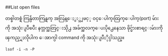 ##List open files

တစ္ခါတစ္ရံ ကြန္ပ်ဴတာကြန္ရက္ အလြန္ေႏွး္သျဖင့္ ဝင္ေပါက္၊ထြက္ေပါက္(port) မ်ားကို အသုံးျပဳၿပီး နက္ဘက္အတြင္းသို႕ အခ်က္အလက္ေပးပို႕ေနေသာ ဖိုင္မ်ားစာရင္းမ်ားကို ၾကည့္ရႈလိုပါက ေအာက္ပါ command  ကို အသုံးျပဳႏိုင္ပါသည္။

	lsof -i -n -P
